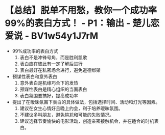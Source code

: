 # 【总结】脱单不用愁，教你一个成功率99%的表白方式！ - P1：输出 - 楚儿恋爱说 - BV1w54y1J7rM

-   99%成功率的表白方式
    1.  表白不是冲锋号角，而是胜利凯歌
    2.  表白应在彼此有一定了解后进行
    3.  表白最好在私密场合进行，避免道德绑架
-   预谋性表白和意外表白
    1.  意外表白是机缘巧合下的发热
    2.  预谋性表白是精心组织的当面表白
    3.  表白氛围要搞好，提高成功率
-   提出了在暧昧氛围下表白的具体做法，包括选择时间、活动和灯光等因素。
    1.  建议在女生心情好且晚上约会，利于培养暧昧氛围。
    2.  不建议多叫朋友，避免尴尬和可能的失败情况。
    3.  建议选择节奏愉快的电影活动，创造亲密接触机会，并在适合的时机表白。